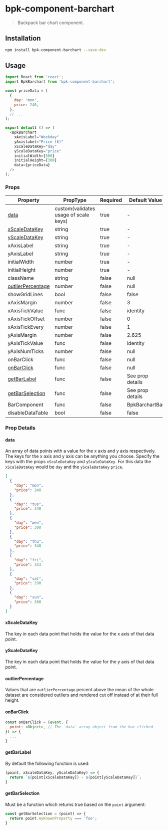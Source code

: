 # bpk-component-barchart

> Backpack bar chart component.

## Installation

```sh
npm install bpk-component-barchart --save-dev
```

## Usage

```js
import React from 'react';
import BpkBarchart from 'bpk-component-barchart';

const priceData = [
  {
    day: 'mon',
    price: 240,
  },
  // ...
];

export default () => (
  <BpkBarchart
    xAxisLabel="Weekday"
    yAxislabel="Price (£)"
    xScaleDataKey="day"
    yScaleDataKey="price"
    initialWidth={500}
    initialHeight={300}
    data={priceData}
  />
);
```

### Props

| Property                                | PropType                              | Required | Default Value    |
| --------------------------------------- | ------------------------------------- | -------- | ---------------- |
| [data](#data)                           | custom(validates usage of scale keys) | true     | -                |
| [xScaleDataKey](#xscaledatakey)         | string                                | true     | -                |
| [yScaleDataKey](#yscaledatakey)         | string                                | true     | -                |
| xAxisLabel                              | string                                | true     | -                |
| yAxisLabel                              | string                                | true     | -                |
| initialWidth                            | number                                | true     | -                |
| initialHeight                           | number                                | true     | -                |
| className                               | string                                | false    | null             |
| [outlierPercentage](#outlierpercentage) | number                                | false    | null             |
| showGridLines                           | bool                                  | false    | false            |
| xAxisMargin                             | number                                | false    | 3                |
| xAxisTickValue                          | func                                  | false    | identity         |
| xAxisTickOffset                         | number                                | false    | 0                |
| xAxisTickEvery                          | number                                | false    | 1                |
| yAxisMargin                             | number                                | false    | 2.625            |
| yAxisTickValue                          | func                                  | false    | identity         |
| yAxisNumTicks                           | number                                | false    | null             |
| onBarClick                              | func                                  | false    | null             |
| [onBarClick](#onbarclick)               | func                                  | false    | null             |
| [getBarLabel](#getbarlabel)             | func                                  | false    | See prop details |
| [getBarSelection](#getbarselection)     | func                                  | false    | See prop details |
| BarComponent                            | func                                  | false    | BpkBarchartBar   |
| disableDataTable                        | bool                                  | false    | false            |

### Prop Details

#### data

An array of data points with a value for the x axis and y axis respectively. The keys for the x axis and y axis can be anything you choose. Specify the keys with the props `xScaleDataKey` and `yScaleDataKey`. For this data the `xScaleDataKey` would be `day` and the `yScaleDataKey` `price`.

```json
[
  {
    "day": "mon",
    "price": 240
  },
  {
    "day": "tus",
    "price": 340
  },
  {
    "day": "wen",
    "price": 300
  },
  {
    "day": "thu",
    "price": 340
  },
  {
    "day": "fri",
    "price": 353
  },
  {
    "day": "sat",
    "price": 290
  },
  {
    "day": "sun",
    "price": 380
  }
]
```



#### xScaleDataKey

The key in each data point that holds the value for the x axis of that data point.

#### yScaleDataKey

The key in each data point that holds the value for the y axis of that data point.

#### outlierPercentage

Values that are `outlierPercentage` percent above the mean of the whole dataset are considered outliers and rendered cut off instead of at their full height.

#### onBarClick

```javascript
const onBarClick = (event, {
  point: <Object>, // The `data` array object from the bar clicked
}) => {
  ...
}
```

#### getBarLabel

By default the following function is used:

```javascript
(point, xScaleDataKey, yScaleDataKey) => {
  return `${point[xScaleDataKey]} - ${point[yScaleDataKey]}`;
}
```

#### getBarSelection

Must be a function which returns true based on the `point` argument:

```javascript
const getBarSelection = (point) => {
  return point.myKnownProperty === 'foo';
}
```
